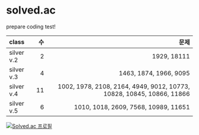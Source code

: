 # solved.ac
prepare coding test!


|class|수|문제|
|:-----|--:|----:|
|silver v.2|2|1929, 18111|
|silver v.3|4|1463, 1874, 1966, 9095|
|silver v.4|11|1002, 1978, 2108, 2164, 4949, 9012, 10773, 10828, 10845, 10866, 11866|
|silver v.5|6|1010, 1018, 2609, 7568, 10989, 11651|

[![Solved.ac
프로필](http://mazassumnida.wtf/api/generate_badge?boj=hhzet11)](https://solved.ac/hhzet11)
